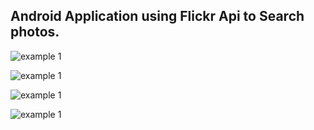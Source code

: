 ## Android Application using Flickr Api to Search photos.

![example 1]("screenshots/one.png")


![example 1]("screenshots/two.png")

![example 1]("screenshots/three.png")

![example 1]("screenshots/four.png")